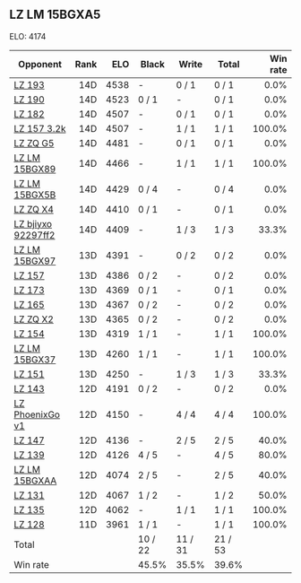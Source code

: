 ## LZ LM 15BGXA5 ##

ELO: 4174

Opponent | Rank | ELO | Black | Write | Total | Win rate
---------|-----:|----:|-------|-------|-------|-------:
[LZ 193](LZ%20193.md) | 14D | 4538 | - | 0 / 1 | 0 / 1 | 0.0%
[LZ 190](LZ%20190.md) | 14D | 4523 | 0 / 1 | - | 0 / 1 | 0.0%
[LZ 182](LZ%20182.md) | 14D | 4507 | - | 0 / 1 | 0 / 1 | 0.0%
[LZ 157 3.2k](LZ%20157%203.2k.md) | 14D | 4507 | - | 1 / 1 | 1 / 1 | 100.0%
[LZ ZQ G5](LZ%20ZQ%20G5.md) | 14D | 4481 | - | 0 / 1 | 0 / 1 | 0.0%
[LZ LM 15BGX89](LZ%20LM%2015BGX89.md) | 14D | 4466 | - | 1 / 1 | 1 / 1 | 100.0%
[LZ LM 15BGX5B](LZ%20LM%2015BGX5B.md) | 14D | 4429 | 0 / 4 | - | 0 / 4 | 0.0%
[LZ ZQ X4](LZ%20ZQ%20X4.md) | 14D | 4410 | 0 / 1 | - | 0 / 1 | 0.0%
[LZ bjiyxo 92297ff2](LZ%20bjiyxo%2092297ff2.md) | 14D | 4409 | - | 1 / 3 | 1 / 3 | 33.3%
[LZ LM 15BGX97](LZ%20LM%2015BGX97.md) | 13D | 4391 | - | 0 / 2 | 0 / 2 | 0.0%
[LZ 157](LZ%20157.md) | 13D | 4386 | 0 / 2 | - | 0 / 2 | 0.0%
[LZ 173](LZ%20173.md) | 13D | 4369 | 0 / 1 | - | 0 / 1 | 0.0%
[LZ 165](LZ%20165.md) | 13D | 4367 | 0 / 2 | - | 0 / 2 | 0.0%
[LZ ZQ X2](LZ%20ZQ%20X2.md) | 13D | 4365 | 0 / 2 | - | 0 / 2 | 0.0%
[LZ 154](LZ%20154.md) | 13D | 4319 | 1 / 1 | - | 1 / 1 | 100.0%
[LZ LM 15BGX37](LZ%20LM%2015BGX37.md) | 13D | 4260 | 1 / 1 | - | 1 / 1 | 100.0%
[LZ 151](LZ%20151.md) | 13D | 4250 | - | 1 / 3 | 1 / 3 | 33.3%
[LZ 143](LZ%20143.md) | 12D | 4191 | 0 / 2 | - | 0 / 2 | 0.0%
[LZ PhoenixGo v1](LZ%20PhoenixGo%20v1.md) | 12D | 4150 | - | 4 / 4 | 4 / 4 | 100.0%
[LZ 147](LZ%20147.md) | 12D | 4136 | - | 2 / 5 | 2 / 5 | 40.0%
[LZ 139](LZ%20139.md) | 12D | 4126 | 4 / 5 | - | 4 / 5 | 80.0%
[LZ LM 15BGXAA](LZ%20LM%2015BGXAA.md) | 12D | 4074 | 2 / 5 | - | 2 / 5 | 40.0%
[LZ 131](LZ%20131.md) | 12D | 4067 | 1 / 2 | - | 1 / 2 | 50.0%
[LZ 135](LZ%20135.md) | 12D | 4062 | - | 1 / 1 | 1 / 1 | 100.0%
[LZ 128](LZ%20128.md) | 11D | 3961 | 1 / 1 | - | 1 / 1 | 100.0%
Total | | | 10 / 22 | 11 / 31 | 21 / 53 | 
Win rate| | | 45.5% | 35.5% | 39.6% | 
